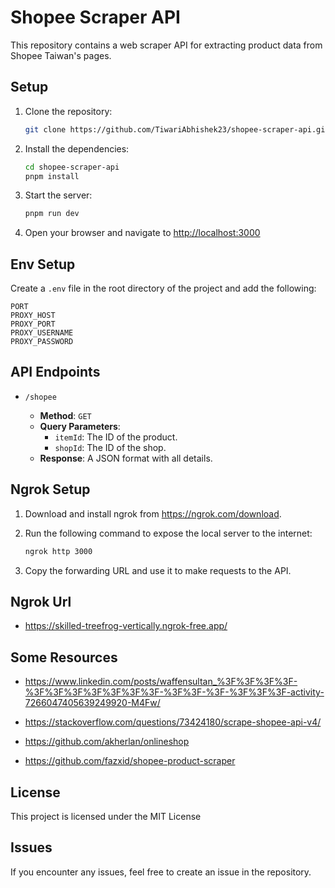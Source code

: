 # Shopee Scraper API

This repository contains a web scraper API for extracting product data from Shopee Taiwan's pages.

## Setup

1. Clone the repository:

   ```bash
   git clone https://github.com/TiwariAbhishek23/shopee-scraper-api.git
   ```

2. Install the dependencies:

   ```bash
   cd shopee-scraper-api
   pnpm install
   ```

3. Start the server:

   ```bash
   pnpm run dev
   ```

4. Open your browser and navigate to <http://localhost:3000>

## Env Setup

Create a `.env` file in the root directory of the project and add the following:

```env
PORT
PROXY_HOST
PROXY_PORT
PROXY_USERNAME
PROXY_PASSWORD
```


## API Endpoints

- `/shopee`

  - **Method**: `GET`
  - **Query Parameters**:
    - `itemId`: The ID of the product.
    - `shopId`: The ID of the shop.
  - **Response**: A JSON format with all details.

## Ngrok Setup

1. Download and install ngrok from <https://ngrok.com/download>.

2. Run the following command to expose the local server to the internet:

   ```bash
   ngrok http 3000
   ```

3. Copy the forwarding URL and use it to make requests to the API.

## Ngrok Url

- <https://skilled-treefrog-vertically.ngrok-free.app/>

## Some Resources

- <https://www.linkedin.com/posts/waffensultan_%3F%3F%3F%3F-%3F%3F%3F%3F%3F%3F%3F-%3F%3F-%3F-%3F%3F%3F-activity-7266047405639249920-M4Fw/>

- <https://stackoverflow.com/questions/73424180/scrape-shopee-api-v4/>

- <https://github.com/akherlan/onlineshop>

- <https://github.com/fazxid/shopee-product-scraper>


## License

This project is licensed under the MIT License

## Issues

If you encounter any issues, feel free to create an issue in the repository.

